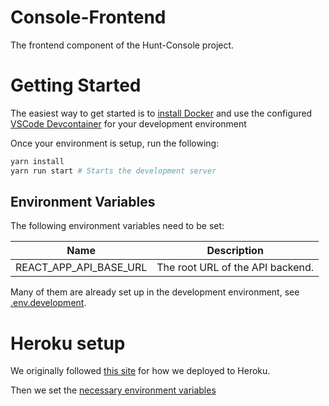 # Console-Frontend

The frontend component of the Hunt-Console project.

# Getting Started

The easiest way to get started is to [install Docker](https://docs.docker.com/get-docker/) and use the configured
[VSCode Devcontainer][devcontainers] for your development environment

Once your environment is setup, run the following:

```bash
yarn install
yarn run start # Starts the development server
```

[devcontainers]: https://code.visualstudio.com/docs/remote/containers

## Environment Variables

The following environment variables need to be set:

| Name  | Description |
| ---   |  ---        |
| REACT_APP_API_BASE_URL | The root URL of the API backend. |

Many of them are already set up in the development environment, see [.env.development](./.env.development).

# Heroku setup

We originally followed [this site](https://blog.heroku.com/deploying-react-with-zero-configuration) for how we deployed to Heroku.

Then we set the [necessary environment variables](#environment-variables)
